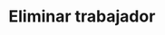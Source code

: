 # Eliminar trabajador

<api-endpoint openapi-path="../openapi.yaml" endpoint="/trabajadores/{id}" method="delete"/>